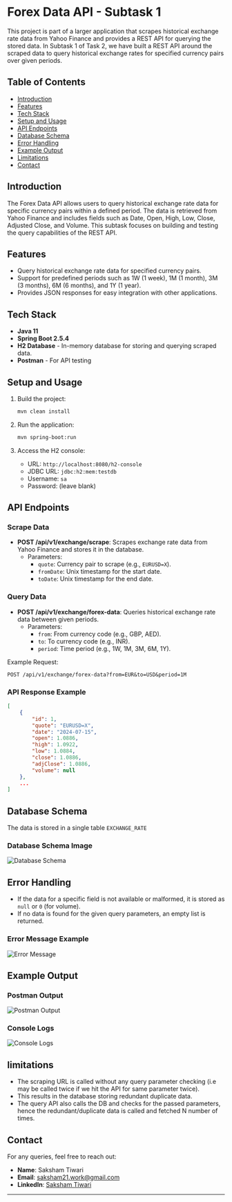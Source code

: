 
# Forex Data API - Subtask 1

This project is part of a larger application that scrapes historical exchange rate data from Yahoo Finance and provides a REST API for querying the stored data. In Subtask 1 of Task 2, we have built a REST API around the scraped data to query historical exchange rates for specified currency pairs over given periods.

## Table of Contents
- [Introduction](#introduction)
- [Features](#features)
- [Tech Stack](#tech-stack)
- [Setup and Usage](#setup-and-usage)
- [API Endpoints](#api-endpoints)
- [Database Schema](#database-schema)
- [Error Handling](#error-handling)
- [Example Output](#example-output)
- [Limitations](#limitations)
- [Contact](#contact)

## Introduction

The Forex Data API allows users to query historical exchange rate data for specific currency pairs within a defined period. The data is retrieved from Yahoo Finance and includes fields such as Date, Open, High, Low, Close, Adjusted Close, and Volume. This subtask focuses on building and testing the query capabilities of the REST API.

## Features

- Query historical exchange rate data for specified currency pairs.
- Support for predefined periods such as 1W (1 week), 1M (1 month), 3M (3 months), 6M (6 months), and 1Y (1 year).
- Provides JSON responses for easy integration with other applications.

## Tech Stack

- **Java 11**
- **Spring Boot 2.5.4**
- **H2 Database** - In-memory database for storing and querying scraped data.
- **Postman** - For API testing

## Setup and Usage
1. Build the project:
    ```bash
    mvn clean install
    ```

2. Run the application:
    ```bash
    mvn spring-boot:run
    ```

3. Access the H2 console:
    - URL: `http://localhost:8080/h2-console`
    - JDBC URL: `jdbc:h2:mem:testdb`
    - Username: `sa`
    - Password: (leave blank)

## API Endpoints

### Scrape Data
- **POST /api/v1/exchange/scrape**: Scrapes exchange rate data from Yahoo Finance and stores it in the database.
    - Parameters:
        - `quote`: Currency pair to scrape (e.g., `EURUSD=X`).
        - `fromDate`: Unix timestamp for the start date.
        - `toDate`: Unix timestamp for the end date.

### Query Data
- **POST /api/v1/exchange/forex-data**: Queries historical exchange rate data between given periods.
    - Parameters:
        - `from`: From currency code (e.g., GBP, AED).
        - `to`: To currency code (e.g., INR).
        - `period`: Time period (e.g., 1W, 1M, 3M, 6M, 1Y).

Example Request:
```
POST /api/v1/exchange/forex-data?from=EUR&to=USD&period=1M
```

### API Response Example
```json
[
    {
        "id": 1,
        "quote": "EURUSD=X",
        "date": "2024-07-15",
        "open": 1.0886,
        "high": 1.0922,
        "low": 1.0884,
        "close": 1.0886,
        "adjClose": 1.0886,
        "volume": null
    },
    ...
]
```

## Database Schema

The data is stored in a single table `EXCHANGE_RATE`

### Database Schema Image
![Database Schema](./subtask_1/img/DB.png)

## Error Handling

- If the data for a specific field is not available or malformed, it is stored as `null` or `0` (for volume).
- If no data is found for the given query parameters, an empty list is returned.

### Error Message Example
![Error Message](/subtask_1/img/error.png)

## Example Output

### Postman Output
![Postman Output](/subtask_1/img/postman.png)

### Console Logs
![Console Logs](/subtask_1/img/console.png)

## limitations

- The scraping URL is called without any query parameter checking (i.e may be called twice if we hit the API for same parameter twice).
- This results in the database storing redundant duplicate data.
- The query API also calls the DB and checks for the passed parameters, hence the redundant/duplicate data is called and fetched N number of times.

## Contact

For any queries, feel free to reach out:

- **Name**: Saksham Tiwari
- **Email**: saksham21.work@gmail.com
- **LinkedIn**: [Saksham Tiwari](https://www.linkedin.com/in/saksham-tiwari/)

---
